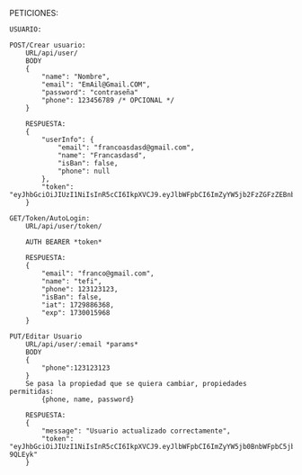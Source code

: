PETICIONES:

    USUARIO:
        
    POST/Crear usuario:
        URL/api/user/
        BODY
        {
        	"name": "Nombre",
        	"email": "EmAil@Gmail.COM",
        	"password": "contraseña"
            "phone": 123456789 /* OPCIONAL */
        }

        RESPUESTA:
        {
        	"userInfo": {
        		"email": "francoasdasd@gmail.com",
        		"name": "Francasdasd",
        		"isBan": false,
        		"phone": null
        	},
        	"token": "eyJhbGciOiJIUzI1NiIsInR5cCI6IkpXVCJ9.eyJlbWFpbCI6ImZyYW5jb2FzZGFzZEBnbWFpbC5jb20iLCJuYW1lIjoiRnJhbmNhc2Rhc2QiLCJpc0JhbiI6ZmFsc2UsInBob25lIjpudWxsLCJpYXQiOjE3Mjk4ODY1NTYsImV4cCI6MTcyOTg5MDE1Nn0.IlUMIoIcGkq7wA_eWFJXqGBjyep2S814ZSgxCRN5zRg"
        }

    GET/Token/AutoLogin:
        URL/api/user/token/

        AUTH BEARER *token*

        RESPUESTA:
        {
        	"email": "franco@gmail.com",
        	"name": "tefi",
        	"phone": 123123123,
        	"isBan": false,
        	"iat": 1729886368,
        	"exp": 1730015968
        }

    PUT/Editar Usuario
        URL/api/user/:email *params*
        BODY
        {
	        "phone":123123123
        }
        Se pasa la propiedad que se quiera cambiar, propiedades permitidas:
            {phone, name, password}

        RESPUESTA:
        {
	        "message": "Usuario actualizado correctamente",
	        "token": "eyJhbGciOiJIUzI1NiIsInR5cCI6IkpXVCJ9.eyJlbWFpbCI6ImZyYW5jb0BnbWFpbC5jb20iLCJuYW1lIjoidGVmaSIsInBob25lIjoxMTM2MDc0MDQ0LCJpc0JhbiI6ZmFsc2UsImlhdCI6MTcyOTg4ODgxMywiZXhwIjoxNzMwMDE4NDEzfQ.m4QWQos5N5qWxM1KUyN4On_WgZ14dLqhyk3U-9QLEyk"
        }
    

    


